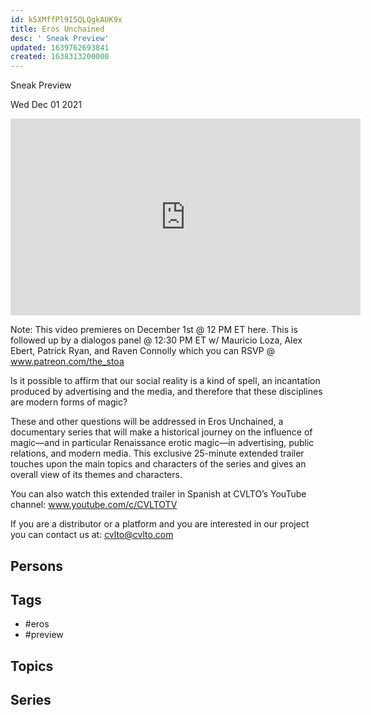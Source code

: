 ```yaml
---
id: k5XMffPl9I5QLQgkAUK9x
title: Eros Unchained
desc: ' Sneak Preview'
updated: 1639762693841
created: 1638313200000
---
```



 Sneak Preview

Wed Dec 01 2021

<iframe width="560" height="315" src="https://www.youtube.com/embed/eA7kWOaEh54" title="Eros Unchained: Sneak Preview" frameborder="0" allow="accelerometer; autoplay; clipboard-write; encrypted-media; gyroscope; picture-in-picture" allowfullscreen ></iframe>

Note: This video premieres on December 1st @ 12 PM ET here. This is followed up by a dialogos panel @ 12:30 PM ET w/ Mauricio Loza, Alex Ebert, Patrick Ryan, and Raven Connolly which you can RSVP @ www.patreon.com/the_stoa

Is it possible to affirm that our social reality is a kind of spell, an incantation produced by advertising and the media, and therefore that these disciplines are modern forms of magic?

These and other questions will be addressed in Eros Unchained, a documentary series that will make a historical journey on the influence of magic—and in particular Renaissance erotic magic—in advertising, public relations, and modern media. This exclusive 25-minute extended trailer touches upon the main topics and characters of the series and gives an overall view of its themes and characters.

You can also watch this extended trailer in Spanish at CVLTO’s YouTube channel: www.youtube.com/c/CVLTOTV

If you are a distributor or a platform and you are interested in our project you can contact us at: cvlto@cvlto.com

## Persons



## Tags

- #eros
- #preview

## Topics



## Series



